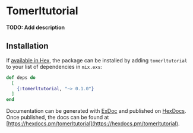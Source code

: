 # Tomerltutorial

**TODO: Add description**

## Installation

If [available in Hex](https://hex.pm/docs/publish), the package can be installed
by adding `tomerltutorial` to your list of dependencies in `mix.exs`:

```elixir
def deps do
  [
    {:tomerltutorial, "~> 0.1.0"}
  ]
end
```

Documentation can be generated with [ExDoc](https://github.com/elixir-lang/ex_doc)
and published on [HexDocs](https://hexdocs.pm). Once published, the docs can
be found at [https://hexdocs.pm/tomerltutorial](https://hexdocs.pm/tomerltutorial).

